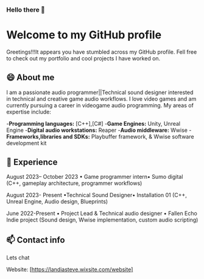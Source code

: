 ### Hello there 👋
# Welcome to my GitHub profile

Greetings!!!It appears you have stumbled across my GitHub profile. Fell free to check out my portfolio and cool projects I have worked on.

## 😄 About me

I am a passionate audio programmer||Technical sound designer interested in technical and creative game audio workflows. I love video games and am currently pursuing a career in videogame audio programming. My areas of expertise include:

-**Programming languages:** [C++],[C#]
-**Game Engines:** Unity, Unreal Engine
-**Digital audio workstations:** Reaper
-**Audio middleware:** Wwise
-**Frameworks,libraries and SDKs:** Playbuffer framework, & Wwise software development kit

## 🔭 Experience
August 2023– October 2023
• Game programmer intern• Sumo digital
(C++, gameplay architecture, programmer workflows)

August 2023- Present
•Technical Sound Designer• Installation 01
(C++, Unreal Engine, Audio design, Blueprints)

June 2022-Present
• Project Lead & Technical audio designer • Fallen Echo Indie project
(Sound design, Wwise implementation, custom audio scripting) 

## 📫 Contact info
Lets chat

Website: [https://landiasteve.wixsite.com/website] 


<!--
**Babuthetitan/Babuthetitan** is a ✨ _special_ ✨ repository because its `README.md` (this file) appears on your GitHub profile.

Here are some ideas to get you started:

- 🔭 I’m currently working on ...
- 🌱 I’m currently learning ...
- 👯 I’m looking to collaborate on ...
- 🤔 I’m looking for help with ...
- 💬 Ask me about ...
- 📫 How to reach me: ...
- 😄 Pronouns: ...
- ⚡ Fun fact: ...
-->
